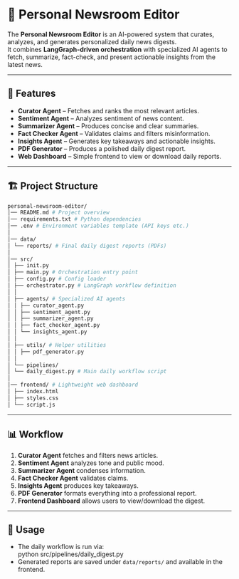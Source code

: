 # 📰 Personal Newsroom Editor  

The **Personal Newsroom Editor** is an AI-powered system that curates, analyzes, and generates personalized daily news digests.  
It combines **LangGraph-driven orchestration** with specialized AI agents to fetch, summarize, fact-check, and present actionable insights from the latest news.  

---

## 🚀 Features  

- **Curator Agent** – Fetches and ranks the most relevant articles.  
- **Sentiment Agent** – Analyzes sentiment of news content.  
- **Summarizer Agent** – Produces concise and clear summaries.   
- **Fact Checker Agent** – Validates claims and filters misinformation.  
- **Insights Agent** – Generates key takeaways and actionable insights.  
- **PDF Generator** – Produces a polished daily digest report.  
- **Web Dashboard** – Simple frontend to view or download daily reports.  

---

## 🏗️ Project Structure  
```bash
personal-newsroom-editor/
│── README.md # Project overview
│── requirements.txt # Python dependencies
│── .env # Environment variables template (API keys etc.)
│
│── data/
│ └── reports/ # Final daily digest reports (PDFs)
│
│── src/
│ ├── init.py
│ ├── main.py # Orchestration entry point
│ ├── config.py # Config loader
│ ├── orchestrator.py # LangGraph workflow definition
│ │
│ ├── agents/ # Specialized AI agents
│ │ ├── curator_agent.py
│ │ ├── sentiment_agent.py
│ │ ├── summarizer_agent.py
│ │ ├── fact_checker_agent.py
│ │ └── insights_agent.py
│ │
│ ├── utils/ # Helper utilities
│ │ ├── pdf_generator.py
│ │
│ └── pipelines/
│ └── daily_digest.py # Main daily workflow script
│
│── frontend/ # Lightweight web dashboard
│ ├── index.html
│ ├── styles.css
│ └── script.js
```
---

## 📊 Workflow  

1. **Curator Agent** fetches and filters news articles.  
2. **Sentiment Agent** analyzes tone and public mood.  
3. **Summarizer Agent** condenses information.    
4. **Fact Checker Agent** validates claims.  
5. **Insights Agent** produces key takeaways.  
6. **PDF Generator** formats everything into a professional report.  
7. **Frontend Dashboard** allows users to view/download the digest.  

---

## 📅 Usage  

- The daily workflow is run via:  
python src/pipelines/daily_digest.py
- Generated reports are saved under `data/reports/` and available in the frontend. 
